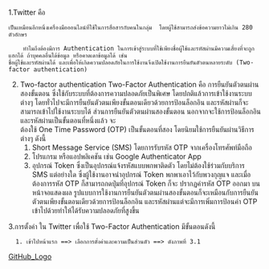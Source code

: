 1.Twitter  คือ 

    เป็นเหมือนอีกหนึ่งเครื่องมือออนไลน์ที่ใช้ในการสื่อสารกับคนในกลุ่ม  โดยผู้ใช้สามารถส่งข้อความยาวไม่เกิน 280 ตัวอักษร
    
        ทำไมถึงต้องมีการ Authentication ในการเข้าสู่ระบบที่ใช้เพียงชื่อผู้ใช้และรหัสผ่านมีความเสี่ยงที่จะถูกแฮกได้ ถ้าบุคคลอื่นได้ข้อมูล หรือคาดเดาข้อมูลได้ เช่น  
    ชื่อผู้ใช้และรหัสผ่านได้ และเพื่อให้เกิดความปลอดภัยในการใช้งานจึงเปิดใช้งานการยืนยันตัวตนหลายระดับ (Two-factor authentication)

2. Two-factor authentication
    Two-Factor Authentication  คือ การยืนยันตัวตนผ่านสองขั้นตอน ซึ่งใช้กับระบบที่ต้องการความปลอดภัยเป็นพิเศษ
    โดยปกติแล้วการเข้าใช้งานระบบต่างๆ โดยทั่วไปจะมีการยืนยันตัวตนเพียงขั้นตอนเดียวด้วยการป้อนล็อกอิน และรหัสผ่านก็จะสามารถเข้าไปใช้งานระบบได้ ส่วนการยืนยันตัวตนผ่านสองขั้นตอน นอกจากจะใช้การป้อนล็อกอิน และรหัสผ่านเป็นขั้นตอนที่หนึ่งแล้ว จะ  
    ต้องใช้ One Time Password (OTP) เป็นขั้นตอนที่สอง โดยนิยมใช้การยืนยันผ่านวิธีการต่างๆ ดังนี้
     1.	Short Message Service (SMS) โดยการรับรหัส OTP จากเครื่องโทรศัพท์มือถือ
     2.	โปรแกรม หรือแอปพลิเคชัน เช่น Google Authenticator App
     3.	อุปกรณ์ Token ซึ่งเป็นอุปกรณ์แจ้งรหัสแบบพกพาติดตัว โดยไม่ต้องใช้ร่วมกับบริการ SMS แต่อย่างใด ซึ่งผู้ใช้งานอาจนำอุปกรณ์ Token พกพาเอาไว้กับพวงกุญแจ และเมื่อต้องการรหัส OTP ก็สามารถกดปุ่มที่อุปกรณ์ Token ก็จะ             ปรากฏค่ารหัส OTP ออกมา บนหน้าจอแสดงผล 
    รูปแบบการใช้งานการยืนยันตัวตนผ่านสองขั้นตอนก็จะเหมือนกับการยืนยันตัวตนเพียงขั้นตอนเดียวด้วยการป้อนล็อกอิน และรหัสผ่านแต่จะมีการเพิ่มการป้อนค่า OTP เข้าไปด้วยทำให้ได้รับความปลอดภัยที่สูงขึ้น
    
3.การตั้งค่า ใน Twitter  เพื่อใช้ Two-Factor Authentication   มีขั้นตอนดังนี้

      1. เข้าไปหน้าแรก ==> เลือกการตั้งค่าและความเป็นส่วนตัว ==> ดังภาพที่ 3.1 
        
   [GitHub_Logo](/Pic/3.1.jpg)


